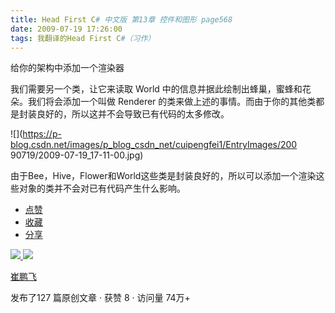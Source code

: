 ```yaml
---
title: Head First C# 中文版 第13章 控件和图形 page568
date: 2009-07-19 17:26:00
tags: 我翻译的Head First C#（习作）
---
```

给你的架构中添加一个渲染器

  

我们需要另一个类，让它来读取  World  中的信息并据此绘制出蜂巢，蜜蜂和花朵。我们将会添加一个叫做  Renderer
的类来做上述的事情。而由于你的其他类都是封装良好的，所以这并不会导致已有代码的太多修改。

  

![](https://p-blog.csdn.net/images/p_blog_csdn_net/cuipengfei1/EntryImages/200
90719/2009-07-19_17-11-00.jpg)

由于Bee，Hive，Flower和World这些类是封装良好的，所以可以添加一个渲染这些对象的类并不会对已有代码产生什么影响。

  * [ 点赞  ](javascript:;)
  * [ 收藏  ](javascript:;)
  * [ 分享 ](javascript:;)

[ ![](https://profile.csdnimg.cn/5/2/5/3_cuipengfei1)
![](https://g.csdnimg.cn/static/user-reg-year/1x/11.png)
](https://blog.csdn.net/cuipengfei1)

[ 崔鹏飞 ](https://blog.csdn.net/cuipengfei1)

发布了127 篇原创文章  ·  获赞 8  ·  访问量 74万+

